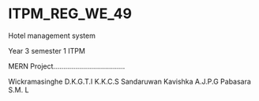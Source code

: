 # ITPM_REG_WE_49

Hotel management system

Year 3 semester 1 ITPM

MERN Project....................................

Wickramasinghe D.K.G.T.I
K.K.C.S Sandaruwan
Kavishka A.J.P.G
Pabasara S.M. L
